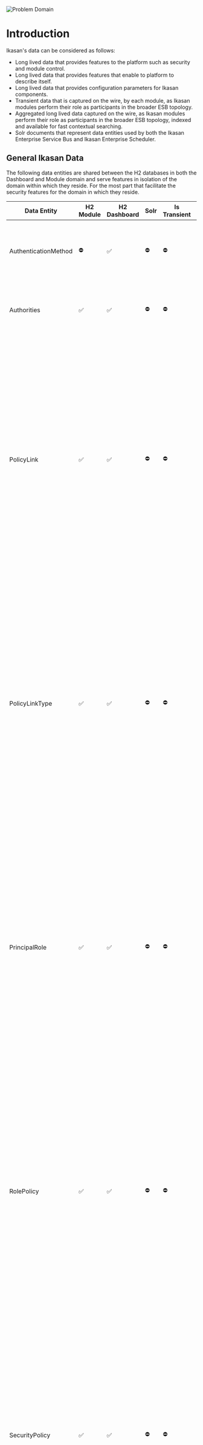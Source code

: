 ![Problem Domain](quickstart-images/Ikasan-title-transparent.png)

# Introduction
Ikasan's data can be considered as follows:
* Long lived data that provides features to the platform such as security and module control.
* Long lived data that provides features that enable to platform to describe itself.
* Long lived data that provides configuration parameters for Ikasan components.
* Transient data that is captured on the wire, by each module, as Ikasan modules perform their role as participants in the broader ESB topology.
* Aggregated long lived data captured on the wire, as Ikasan modules perform their role as participants in the broader ESB topology, indexed and available for fast contextual searching.
* Solr documents that represent data entities used by both the Ikasan Enterprise Service Bus and Ikasan Enterprise Scheduler.

## General Ikasan Data
The following data entities are shared between the H2 databases in both the Dashboard and Module domain and serve features in isolation of 
the domain within which they reside. For the most part that facilitate the security features for the domain in which they reside. 

| Data Entity          | H2 Module          | H2 Dashboard       | Solr       | Is Transient | Comments                                                                                                                                                                                                                                                                                                        |
|----------------------|--------------------|--------------------|------------|--------------|-----------------------------------------------------------------------------------------------------------------------------------------------------------------------------------------------------------------------------------------------------------------------------------------------------------------|
| AuthenticationMethod | :no_entry:         | :white_check_mark: | :no_entry: | :no_entry:   | Used to provide details of any LDAP servers that the Ikasan Dashboard connects to.                                                                                                                                                                                                                              |
| Authorities          | :white_check_mark: | :white_check_mark: | :no_entry: | :no_entry:   | Part of the legacy Ikasan security model and is redundant.                                                                                                                                                                                                                                                      |
| PolicyLink           | :white_check_mark: | :white_check_mark: | :no_entry: | :no_entry:   | Part of the Ikasan security model. When a module is running in standalone mode the module will use its local H2 database to source the security data. When running in enterprise mode the security is performed via rest services exposed by the Ikasan Dashboard against LDAP and the dashboard's H2 database. |
| PolicyLinkType       | :white_check_mark: | :white_check_mark: | :no_entry: | :no_entry:   | Part of the Ikasan security model. When a module is running in standalone mode the module will use its local H2 database to source the security data. When running in enterprise mode the security is performed via rest services exposed by the Ikasan Dashboard against LDAP and the dashboard's H2 database. |
| PrincipalRole        | :white_check_mark: | :white_check_mark: | :no_entry: | :no_entry:   | Part of the Ikasan security model. When a module is running in standalone mode the module will use its local H2 database to source the security data. When running in enterprise mode the security is performed via rest services exposed by the Ikasan Dashboard against LDAP and the dashboard's H2 database. |
| RolePolicy           | :white_check_mark: | :white_check_mark: | :no_entry: | :no_entry:   | Part of the Ikasan security model. When a module is running in standalone mode the module will use its local H2 database to source the security data. When running in enterprise mode the security is performed via rest services exposed by the Ikasan Dashboard against LDAP and the dashboard's H2 database. |
| SecurityPolicy       | :white_check_mark: | :white_check_mark: | :no_entry: | :no_entry:   | Part of the Ikasan security model. When a module is running in standalone mode the module will use its local H2 database to source the security data. When running in enterprise mode the security is performed via rest services exposed by the Ikasan Dashboard against LDAP and the dashboard's H2 database. |
| SecurityPrincipal    | :white_check_mark: | :white_check_mark: | :no_entry: | :no_entry:   | Part of the Ikasan security model. When a module is running in standalone mode the module will use its local H2 database to source the security data. When running in enterprise mode the security is performed via rest services exposed by the Ikasan Dashboard against LDAP and the dashboard's H2 database. |
| SecurityRole         | :white_check_mark: | :white_check_mark: | :no_entry: | :no_entry:   | Part of the Ikasan security model. When a module is running in standalone mode the module will use its local H2 database to source the security data. When running in enterprise mode the security is performed via rest services exposed by the Ikasan Dashboard against LDAP and the dashboard's H2 database. |
| SystemEvent          | :white_check_mark: | :white_check_mark: | :no_entry: | :no_entry:   | Part of the Ikasan security model. When a module is running in standalone mode the module will use its local H2 database to source the security data. When running in enterprise mode the security is performed via rest services exposed by the Ikasan Dashboard against LDAP and the dashboard's H2 database. |
| UserPrincipal        | :white_check_mark: | :white_check_mark: | :no_entry: | :no_entry:   | Part of the Ikasan security model. When a module is running in standalone mode the module will use its local H2 database to source the security data. When running in enterprise mode the security is performed via rest services exposed by the Ikasan Dashboard against LDAP and the dashboard's H2 database. |
| Users                | :white_check_mark: | :white_check_mark: | :no_entry: | :no_entry:   | Part of the Ikasan security model. When a module is running in standalone mode the module will use its local H2 database to source the security data. When running in enterprise mode the security is performed via rest services exposed by the Ikasan Dashboard against LDAP and the dashboard's H2 database. |
| UsersAuthorities     | :white_check_mark: | :white_check_mark: | :no_entry: | :no_entry:   | Part of the legacy Ikasan security model and is redundant.                                                                                                                                                                                                                                                      |

## Ikasan Enterprise Service Bus Data
The following data entities represent the entities required for Ikasan to fulfil it's role and an Enterprise Service Bus.

| Data Entity                    | H2 Module          | H2 Dashboard       | Solr               | Is Transient       | Comments                                                                                                                                                                                                                             |
|--------------------------------|--------------------|--------------------|--------------------|--------------------|--------------------------------------------------------------------------------------------------------------------------------------------------------------------------------------------------------------------------------------|
| Configuration                  | :white_check_mark: | :no_entry:         | :white_check_mark: | :white_check_mark: | Authored in the module's H2 database and finds it's way into Solr as part of a ConfigurationMetaData document.                                                                                                                       |
| ConfigurationParameter         | :white_check_mark: | :no_entry:         | :white_check_mark: | :white_check_mark: | Authored in the module's H2 database and finds it's way into Solr as part of a ConfigurationMetaData document.                                                                                                                       |
| ConfParamBoolean               | :white_check_mark: | :no_entry:         | :white_check_mark: | :white_check_mark: | Authored in the module's H2 database and finds it's way into Solr as part of a ConfigurationMetaData document.                                                                                                                       |
| ConfParamInteger               | :white_check_mark: | :no_entry:         | :white_check_mark: | :white_check_mark: | Authored in the module's H2 database and finds it's way into Solr as part of a ConfigurationMetaData document.                                                                                                                       |
| ConfParamList                  | :white_check_mark: | :no_entry:         | :white_check_mark: | :white_check_mark: | Authored in the module's H2 database and finds it's way into Solr as part of a ConfigurationMetaData document.                                                                                                                       |
| ConfParamListString            | :white_check_mark: | :no_entry:         | :white_check_mark: | :white_check_mark: | Authored in the module's H2 database and finds it's way into Solr as part of a ConfigurationMetaData document.                                                                                                                       |
| ConfParamLong                  | :white_check_mark: | :no_entry:         | :white_check_mark: | :white_check_mark: | Authored in the module's H2 database and finds it's way into Solr as part of a ConfigurationMetaData document.                                                                                                                       |
| ConfParamMap                   | :white_check_mark: | :no_entry:         | :white_check_mark: | :white_check_mark: | Authored in the module's H2 database and finds it's way into Solr as part of a ConfigurationMetaData document.                                                                                                                       |
| ConfParamMapString             | :white_check_mark: | :no_entry:         | :white_check_mark: | :white_check_mark: | Authored in the module's H2 database and finds it's way into Solr as part of a ConfigurationMetaData document.                                                                                                                       |
| ConfParamMaskedString          | :white_check_mark: | :no_entry:         | :white_check_mark: | :white_check_mark: | Authored in the module's H2 database and finds it's way into Solr as part of a ConfigurationMetaData document.                                                                                                                       |
| ConfParamString                | :white_check_mark: | :no_entry:         | :white_check_mark: | :white_check_mark: | Authored in the module's H2 database and finds it's way into Solr as part of a ConfigurationMetaData document.                                                                                                                       |
| ErrorOccurrence                | :white_check_mark: | :no_entry:         | :white_check_mark: | :white_check_mark: | Authored in the module's H2 database where the data is transient. The data is harvested and pushed to the Solr index where it can be contextually searched.                                                                          |
| ExclusionEvent                 | :white_check_mark: | :no_entry:         | :white_check_mark: | :white_check_mark: | Authored in the module's H2 database where the data is transient. The data is harvested and pushed to the Solr index where it can be contextually searched.                                                                          |
| ExclusionEventAction           | :white_check_mark: | :no_entry:         | :white_check_mark: | :white_check_mark: | Authored in the module's H2 database where the data is transient. The data is harvested and pushed to the Solr index where it can be contextually searched.                                                                          |
| FlowEventTrigger               | :white_check_mark: | :no_entry:         | :no_entry:         | :no_entry:         | Part of Ikasan's wiretap framework.                                                                                                                                                                                                  |
| FlowEventTriggerParameters     | :white_check_mark: | :no_entry:         | :no_entry:         | :no_entry:         | Part of Ikasan's wiretap framework.                                                                                                                                                                                                  |
| FlowInvocation                 | :white_check_mark: | :no_entry:         | :white_check_mark: | :white_check_mark: | Part of the Ikasan metrics framework. Authored in the module's H2 database where the data is transient. The data is harvested and pushed to the Solr index where it can be contextually searched and read via exposed REST services. |
| FTChecksumCommand              | :white_check_mark: | :no_entry:         | :no_entry:         | :no_entry:         | Used by a module if they employ the use of FTP or SFTP endpoints.                                                                                                                                                                    |
| FTCleanupChunksCommand         | :white_check_mark: | :no_entry:         | :no_entry:         | :no_entry:         | Used by a module if they employ the use of FTP or SFTP endpoints.                                                                                                                                                                    |
| FTDeliverBatchCommand          | :white_check_mark: | :no_entry:         | :no_entry:         | :no_entry:         | Used by a module if they employ the use of FTP or SFTP endpoints.                                                                                                                                                                    |
| FTDeliverFileCommand           | :white_check_mark: | :no_entry:         | :no_entry:         | :no_entry:         | Used by a module if they employ the use of FTP or SFTP endpoints.                                                                                                                                                                    |
| FTFileChunk                    | :white_check_mark: | :no_entry:         | :no_entry:         | :no_entry:         | Used by a module if they employ the use of FTP or SFTP endpoints.                                                                                                                                                                    |
| FTFileChunkHeader              | :white_check_mark: | :no_entry:         | :no_entry:         | :no_entry:         | Used by a module if they employ the use of FTP or SFTP endpoints.                                                                                                                                                                    |
| FTFileFilter                   | :white_check_mark: | :no_entry:         | :no_entry:         | :no_entry:         | Used by a module if they employ the use of FTP or SFTP endpoints.                                                                                                                                                                    |
| FTRetrieveFileCommand          | :white_check_mark: | :no_entry:         | :no_entry:         | :no_entry:         | Used by a module if they employ the use of FTP or SFTP endpoints.                                                                                                                                                                    |
| FTTransactionalResourceCommand | :white_check_mark: | :no_entry:         | :no_entry:         | :no_entry:         | Used by a module if they employ the use of FTP or SFTP endpoints.                                                                                                                                                                    |
| FTXid                          | :white_check_mark: | :no_entry:         | :no_entry:         | :no_entry:         | Used by a module if they employ the use of FTP or SFTP endpoints.                                                                                                                                                                    |
| IkasanWiretap                  | :white_check_mark: | :no_entry:         | :white_check_mark: | :white_check_mark: | Authored in the module's H2 database where the data is transient. The data is harvested and pushed to the Solr index where it can be contextually searched.                                                                          |
| MessageFilter                  | :white_check_mark: | :no_entry:         | :no_entry:         | :no_entry:         | Used by Ikasan's filtering components to allow for persistent message filtering.                                                                                                                                                     |
| MessageHistory                 | :white_check_mark: | :no_entry:         | :white_check_mark: | :white_check_mark: | Part of the Ikasan metrics framework. Authored in the module's H2 database where the data is transient. The data is harvested and pushed to the Solr index where it can be contextually searched and read via exposed REST services. |
| Metric                         | :white_check_mark: | :no_entry:         | :white_check_mark: | :white_check_mark: | Part of the Ikasan metrics framework. Authored in the module's H2 database where the data is transient. The data is harvested and pushed to the Solr index where it can be contextually searched and read via exposed REST services. |
| MetricEvent                    | :white_check_mark: | :no_entry:         | :white_check_mark: | :white_check_mark: | Part of the Ikasan metrics framework. Authored in the module's H2 database where the data is transient. The data is harvested and pushed to the Solr index where it can be contextually searched and read via exposed REST services. |
| ReplayAudit                    | :no_entry:         | :no_entry:         | :white_check_mark: | :no_entry:         | Part of the Ikasan Replay Service. Written to Solr via the Ikasan Dashboard when replay events are processed through a module.                                                                                                       |
| ReplayAuditEvent               | :no_entry:         | :no_entry:         | :white_check_mark: | :no_entry:         | Part of the Ikasan Replay Service. Written to Solr via the Ikasan Dashboard when replay events are processed through a module.                                                                                                       |
| ReplayEvent                    | :white_check_mark: | :no_entry:         | :white_check_mark: | :white_check_mark: | Part of the Ikasan Replay Service. Authored in the module's H2 database where the data is transient. The data is harvested and pushed to the Solr index where it can be contextually searched.                                       |
| RoleModule                     | :no_entry:         | :white_check_mark: | :no_entry:         | :no_entry:         | Used by the Ikasan security module to associate a module with an Ikasan role. Only relevant in the Dashboard's H2 database.                                                                                                          |
| StartupControl                 | :white_check_mark: | :no_entry:         | :no_entry:         | :no_entry:         | Determines whether an Ikasan flow should start manually or automatically when a module is restarted.                                                                                                                                 |
| SystemEvent                    | :white_check_mark: | :white_check_mark: | :white_check_mark: | :white_check_mark: | Authored in the module's H2 database and dashboard's H2 database where the data is transient. The data is harvested and pushed to the Solr index where it can be contextually searched.                                              |
| BusinessStreamMetaData         | :no_entry:         | :no_entry:         | :white_check_mark: | :no_entry:         | Stored as a Solr document to describe the interrelationship between modules and flows and how they form business streams.                                                                                                            |
| ConfigurationMetaData          | :white_check_mark: | :no_entry:         | :white_check_mark: | :white_check_mark: | Represents Ikasan configuration as a Solr document. Authored in an Ikasan module and published to Solr as a document, either when a configuration is updated, or as part of the module's shutdwon/startup lifecycle.                 |
| ModuleMetaData                 | :white_check_mark: | :no_entry:         | :white_check_mark: | :white_check_mark: | Represents the meta model used to describe an Ikasan module represented as a Solr document. Authored in an Ikasan module and published to Solr as a document as part of the module's shutdwon/startup lifecycle.                     |

## Ikasan Enterprise Scheduler Data
The following data entities represent the entities required for Ikasan to fulfil it's role and an Enterprise Scheduler. All
data entities are stored in Solr as documents.

| Data Entity                            | H2 Module  | H2 Dashboard | Solr               | Transient  | Comments |
|----------------------------------------|------------|--------------|--------------------|------------|---------|
| ScheduledContext                       | :no_entry: | :no_entry:   | :white_check_mark: | :no_entry: |         |
| ScheduledContextView                   | :no_entry: | :no_entry:   | :white_check_mark: | :no_entry: |         |
| ScheduledProcessEvent                  | :no_entry: | :no_entry:   | :white_check_mark: | :no_entry: |         |
| ScheduledContextInstance               | :no_entry: | :no_entry:   | :white_check_mark: | :no_entry: |         |
| ScheduledJobInstance                   | :no_entry: | :no_entry:   | :white_check_mark: | :no_entry: |         |
| ScheduledContextInstanceAudit          | :no_entry: | :no_entry:   | :white_check_mark: | :no_entry: |         |
| ScheduledContextInstanceAuditAggregate | :no_entry: | :no_entry:   | :white_check_mark: | :no_entry: |         |
| ContextStartJob                        | :no_entry: | :no_entry:   | :white_check_mark: | :no_entry: |         |
| ContextTerminalJob                     | :no_entry: | :no_entry:   | :white_check_mark: | :no_entry: |         |
| FileEventDrivenJob                     | :no_entry: | :no_entry:   | :white_check_mark: | :no_entry: |         |
| GlobalEventDrivenJob                   | :no_entry: | :no_entry:   | :white_check_mark: | :no_entry: |         |
| InternalEventDrivenJob                 | :no_entry: | :no_entry:   | :white_check_mark: | :no_entry: |         |
| QuartzScheduleDrivenJob                | :no_entry: | :no_entry:   | :white_check_mark: | :no_entry: |         |
| SchedulerJob                           | :no_entry: | :no_entry:   | :white_check_mark: | :no_entry: |         |
| JobLockCache                           | :no_entry: | :no_entry:   | :white_check_mark: | :no_entry: |         |
| JobLockCacheAudit                      | :no_entry: | :no_entry:   | :white_check_mark: | :no_entry: |         |
| EmailNotificationContext               | :no_entry: | :no_entry:   | :white_check_mark: | :no_entry: |         |
| EmailNotificationDetails               | :no_entry: | :no_entry:   | :white_check_mark: | :no_entry: |         |
| EmailNotificationSendAudit             | :no_entry: | :no_entry:   | :white_check_mark: | :no_entry: |         |
| ContextProfile                         | :no_entry: | :no_entry:   | :white_check_mark: | :no_entry: |         |
